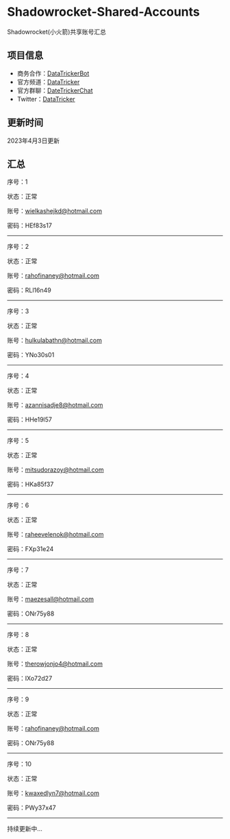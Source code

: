 # Shadowrocket-Shared-Accounts

Shadowrocket(小火箭)共享账号汇总

## 项目信息

- 商务合作：[DataTrickerBot](https://t.me/DataTrickerBot)
- 官方频道：[DataTricker](https://t.me/DataTricker)
- 官方群聊：[DateTrickerChat](https://t.me/DataTrickerChat)
- Twitter：[DataTricker](https://twitter.com/datatricker?s=11&t=hYgLkGjXVCxl6bGbOviSVA)

## 更新时间

2023年4月3日更新

## 汇总

序号：1

状态：正常

账号：wielkashejkd@hotmail.com

密码：HEf83s17

---

序号：2

状态：正常

账号：rahofinaney@hotmail.com

密码：RLl16n49

---

序号：3

状态：正常

账号：hulkulabathn@hotmail.com

密码：YNo30s01

---

序号：4

状态：正常

账号：azannisadje8@hotmail.com

密码：HHe19l57

---

序号：5

状态：正常

账号：mitsudorazoy@hotmail.com

密码：HKa85f37

---

序号：6

状态：正常

账号：raheevelenok@hotmail.com

密码：FXp31e24

---

序号：7

状态：正常

账号：maezesall@hotmail.com

密码：ONr75y88

---

序号：8

状态：正常

账号：therowjonjo4@hotmail.com

密码：IXo72d27

---

序号：9

状态：正常

账号：rahofinaney@hotmail.com

密码：ONr75y88

---

序号：10

状态：正常

账号：kwaxedlyn7@hotmail.com

密码：PWy37x47

---

持续更新中...


